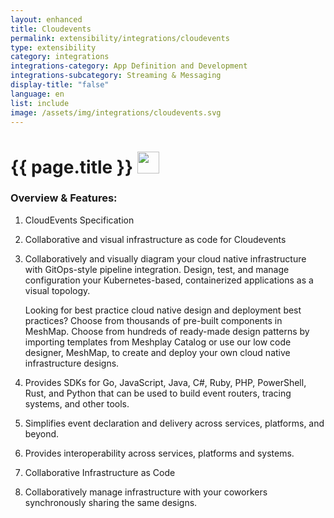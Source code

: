```yaml
---
layout: enhanced
title: Cloudevents
permalink: extensibility/integrations/cloudevents
type: extensibility
category: integrations
integrations-category: App Definition and Development
integrations-subcategory: Streaming & Messaging
display-title: "false"
language: en
list: include
image: /assets/img/integrations/cloudevents.svg
---
```


<h1>{{ page.title }} <img src="{{ page.image }}" style="width: 35px; height: 35px;" /></h1>


<!-- This needs replaced with the Category property, not the sub-category.
 #### About: CloudEvents Specification -->

### Overview & Features:

1. CloudEvents Specification

2. Collaborative and visual infrastructure as code for Cloudevents

4. 
    Collaboratively and visually diagram your cloud native infrastructure with GitOps-style pipeline integration. Design, test, and manage configuration your Kubernetes-based, containerized applications as a visual topology.



    Looking for best practice cloud native design and deployment best practices? Choose from thousands of pre-built components in MeshMap. Choose from hundreds of ready-made design patterns by importing templates from Meshplay Catalog or use our low code designer, MeshMap, to create and deploy your own cloud native infrastructure designs.



5. Provides SDKs for Go, JavaScript, Java, C#, Ruby, PHP, PowerShell, Rust, and Python that can be used to build event routers, tracing systems, and other tools.

6. Simplifies event declaration and delivery across services, platforms, and beyond.

7. Provides interoperability across services, platforms and systems.

8. Collaborative Infrastructure as Code

9. Collaboratively manage infrastructure with your coworkers synchronously sharing the same designs.

